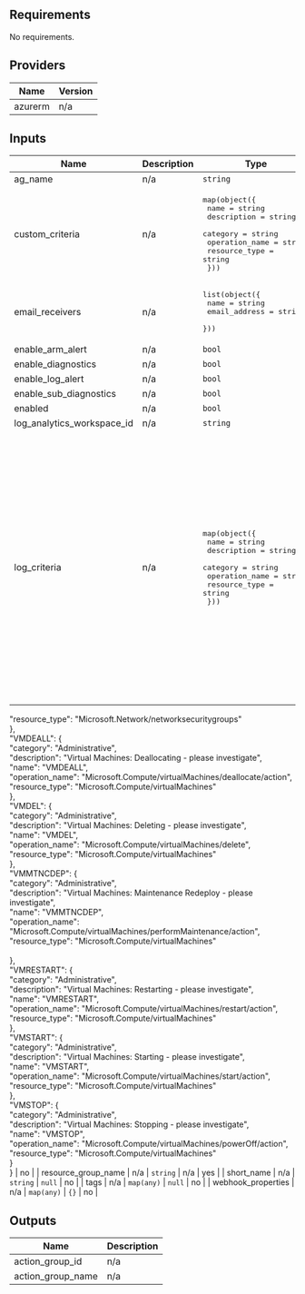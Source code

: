 ## Requirements   

No requirements.  

## Providers      

| Name | Version |
|------|---------|
| azurerm | n/a | 

## Inputs

| Name | Description | Type | Default | Required |
|------|-------------|------|---------|:--------:|
| ag\_name | n/a | `string` | `null` | no |
| custom\_criteria | n/a | <pre>map(object({<br>    name           = string<br>    description    = string<br>    category       = string<br>    operation_name = string<br>    resource_type  = string<br>  }))</pre> | `{}` | no |
| email\_receivers | n/a | <pre>list(object({<br>    name          = string<br>    email_address = string<br>  }))</pre> | `[]` | no |
| enable\_arm\_alert | n/a | `bool` | `true` | no |
| enable\_diagnostics | n/a | `bool` | `true` | no |
| enable\_log\_alert | n/a | `bool` | `false` | no |
| enable\_sub\_diagnostics | n/a | `bool` | `true` | no |
| enabled | n/a | `bool` | `true` | no |
| log\_analytics\_workspace\_id | n/a | `string` | `null` | no |
| log\_criteria | n/a | <pre>map(object({<br>    name           = string<br>    description    = string<br>    category       = string<br>    operation_name = string<br>    resource_type  = string<br>  }))</pre> | <pre>{<br>  "KVDEL": {<br>    "category": "Administrative",<br>    "description": "Keyvault: Deleting - please investigate",<br>    "name": "KVDEL",<br>    "operation_name": "Microsoft.KeyVault/vaults/delete",<br>    "resource_type": "Microsoft.KeyVault/vaults"<br>  },<br>  "KVMOD": {<br>    "category": "Administrative",<br>    "description": "Keyvault: Modifying - please investigate",<br>    "name": "KVMOD",<br>    "operation_name": "Microsoft.KeyVault/vaults/write",<br>    "resource_type": "Microsoft.KeyVault/vaults"<br>  },<br>  "NSGMOD": {<br>    "category": "Administrative",<br>    "description": "Network Security Group: Modifying - please investigate",<br>    "name": "NSGMOD",<br>    "operation_name": "Microsoft.Network/networkSecurityGroups/write",<br>  
  "resource_type": "Microsoft.Network/networksecuritygroups"<br>  },<br>  "VMDEALL": {<br>    "category": "Administrative",<br>    "description": "Virtual Machines: Deallocating - please investigate",<br>    "name": "VMDEALL",<br>    "operation_name": "Microsoft.Compute/virtualMachines/deallocate/action",<br>    "resource_type": "Microsoft.Compute/virtualMachines"<br>  },<br>  "VMDEL": {<br>    "category": "Administrative",<br>    "description": "Virtual Machines: Deleting - please investigate",<br>    "name": "VMDEL",<br>    "operation_name": "Microsoft.Compute/virtualMachines/delete",<br>    "resource_type": "Microsoft.Compute/virtualMachines"<br>  },<br>  "VMMTNCDEP": {<br>    "category": "Administrative",<br>    "description": "Virtual Machines: Maintenance Redeploy - please investigate",<br>    "name": "VMMTNCDEP",<br>    "operation_name": "Microsoft.Compute/virtualMachines/performMaintenance/action",<br>    "resource_type": "Microsoft.Compute/virtualMachines"<br>  
},<br>  "VMRESTART": {<br>    "category": "Administrative",<br>    "description": "Virtual Machines: Restarting - please investigate",<br>    "name": "VMRESTART",<br>    "operation_name": "Microsoft.Compute/virtualMachines/restart/action",<br>    "resource_type": "Microsoft.Compute/virtualMachines"<br>  },<br>  "VMSTART": {<br>    "category": "Administrative",<br>    "description": "Virtual 
Machines: Starting - please investigate",<br>    "name": "VMSTART",<br>    "operation_name": "Microsoft.Compute/virtualMachines/start/action",<br>    "resource_type": "Microsoft.Compute/virtualMachines"<br>  },<br>  "VMSTOP": {<br>    "category": "Administrative",<br>    "description": "Virtual Machines: Stopping - please investigate",<br>    "name": "VMSTOP",<br>    "operation_name": "Microsoft.Compute/virtualMachines/powerOff/action",<br>    "resource_type": "Microsoft.Compute/virtualMachines"<br>  }<br>}</pre> | no |
| resource\_group\_name | n/a | `string` | n/a | yes |
| short\_name | n/a | `string` | `null` | no |
| tags | n/a | `map(any)` | `null` | no |
| webhook\_properties | n/a | `map(any)` | `{}` | no |

## Outputs

| Name | Description |
|------|-------------|
| action\_group\_id | n/a |
| action\_group\_name | n/a |
